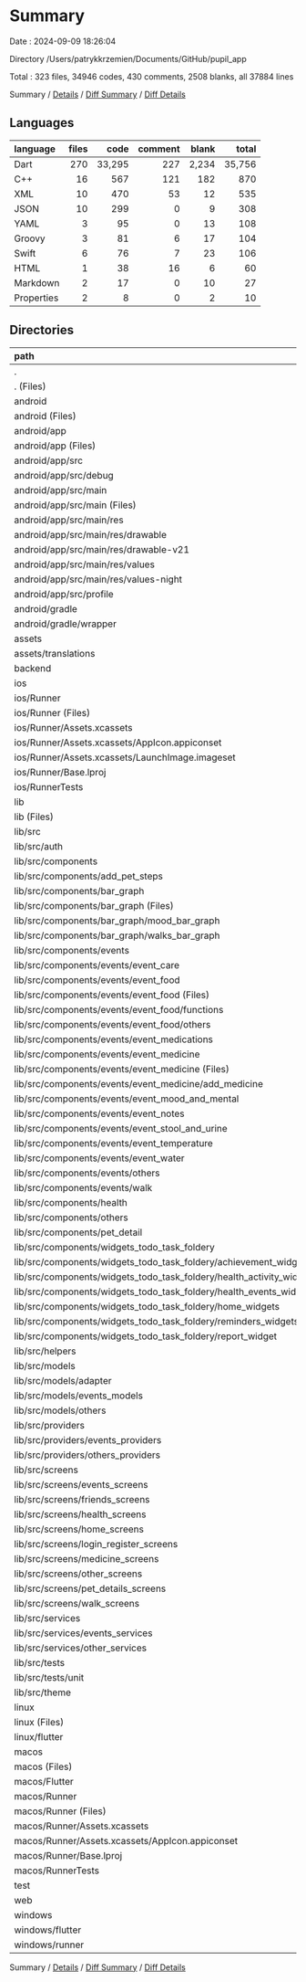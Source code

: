 # Summary

Date : 2024-09-09 18:26:04

Directory /Users/patrykkrzemien/Documents/GitHub/pupil_app

Total : 323 files,  34946 codes, 430 comments, 2508 blanks, all 37884 lines

Summary / [Details](details.md) / [Diff Summary](diff.md) / [Diff Details](diff-details.md)

## Languages
| language | files | code | comment | blank | total |
| :--- | ---: | ---: | ---: | ---: | ---: |
| Dart | 270 | 33,295 | 227 | 2,234 | 35,756 |
| C++ | 16 | 567 | 121 | 182 | 870 |
| XML | 10 | 470 | 53 | 12 | 535 |
| JSON | 10 | 299 | 0 | 9 | 308 |
| YAML | 3 | 95 | 0 | 13 | 108 |
| Groovy | 3 | 81 | 6 | 17 | 104 |
| Swift | 6 | 76 | 7 | 23 | 106 |
| HTML | 1 | 38 | 16 | 6 | 60 |
| Markdown | 2 | 17 | 0 | 10 | 27 |
| Properties | 2 | 8 | 0 | 2 | 10 |

## Directories
| path | files | code | comment | blank | total |
| :--- | ---: | ---: | ---: | ---: | ---: |
| . | 323 | 34,946 | 430 | 2,508 | 37,884 |
| . (Files) | 5 | 126 | 0 | 22 | 148 |
| android | 12 | 155 | 57 | 28 | 240 |
| android (Files) | 3 | 40 | 0 | 9 | 49 |
| android/app | 8 | 110 | 57 | 18 | 185 |
| android/app (Files) | 1 | 44 | 6 | 9 | 59 |
| android/app/src | 7 | 66 | 51 | 9 | 126 |
| android/app/src/debug | 1 | 3 | 4 | 1 | 8 |
| android/app/src/main | 5 | 60 | 43 | 7 | 110 |
| android/app/src/main (Files) | 1 | 34 | 11 | 1 | 46 |
| android/app/src/main/res | 4 | 26 | 32 | 6 | 64 |
| android/app/src/main/res/drawable | 1 | 4 | 7 | 2 | 13 |
| android/app/src/main/res/drawable-v21 | 1 | 4 | 7 | 2 | 13 |
| android/app/src/main/res/values | 1 | 9 | 9 | 1 | 19 |
| android/app/src/main/res/values-night | 1 | 9 | 9 | 1 | 19 |
| android/app/src/profile | 1 | 3 | 4 | 1 | 8 |
| android/gradle | 1 | 5 | 0 | 1 | 6 |
| android/gradle/wrapper | 1 | 5 | 0 | 1 | 6 |
| assets | 3 | 9 | 0 | 3 | 12 |
| assets/translations | 3 | 9 | 0 | 3 | 12 |
| backend | 1 | 18 | 0 | 1 | 19 |
| ios | 8 | 233 | 4 | 16 | 253 |
| ios/Runner | 7 | 226 | 2 | 12 | 240 |
| ios/Runner (Files) | 2 | 17 | 0 | 6 | 23 |
| ios/Runner/Assets.xcassets | 3 | 148 | 0 | 4 | 152 |
| ios/Runner/Assets.xcassets/AppIcon.appiconset | 1 | 122 | 0 | 1 | 123 |
| ios/Runner/Assets.xcassets/LaunchImage.imageset | 2 | 26 | 0 | 3 | 29 |
| ios/Runner/Base.lproj | 2 | 61 | 2 | 2 | 65 |
| ios/RunnerTests | 1 | 7 | 2 | 4 | 13 |
| lib | 269 | 33,281 | 217 | 2,227 | 35,725 |
| lib (Files) | 3 | 170 | 12 | 21 | 203 |
| lib/src | 266 | 33,111 | 205 | 2,206 | 35,522 |
| lib/src/auth | 2 | 47 | 4 | 9 | 60 |
| lib/src/components | 119 | 16,560 | 104 | 785 | 17,449 |
| lib/src/components/add_pet_steps | 8 | 1,735 | 9 | 76 | 1,820 |
| lib/src/components/bar_graph | 15 | 520 | 40 | 75 | 635 |
| lib/src/components/bar_graph (Files) | 7 | 409 | 12 | 37 | 458 |
| lib/src/components/bar_graph/mood_bar_graph | 4 | 22 | 4 | 10 | 36 |
| lib/src/components/bar_graph/walks_bar_graph | 4 | 89 | 24 | 28 | 141 |
| lib/src/components/events | 63 | 11,004 | 40 | 451 | 11,495 |
| lib/src/components/events/event_care | 2 | 524 | 0 | 19 | 543 |
| lib/src/components/events/event_food | 20 | 3,345 | 13 | 130 | 3,488 |
| lib/src/components/events/event_food (Files) | 1 | 270 | 0 | 14 | 284 |
| lib/src/components/events/event_food/functions | 9 | 2,251 | 9 | 61 | 2,321 |
| lib/src/components/events/event_food/others | 10 | 824 | 4 | 55 | 883 |
| lib/src/components/events/event_medications | 2 | 566 | 2 | 19 | 587 |
| lib/src/components/events/event_medicine | 17 | 2,189 | 13 | 81 | 2,283 |
| lib/src/components/events/event_medicine (Files) | 10 | 666 | 10 | 45 | 721 |
| lib/src/components/events/event_medicine/add_medicine | 7 | 1,523 | 3 | 36 | 1,562 |
| lib/src/components/events/event_mood_and_mental | 3 | 693 | 2 | 24 | 719 |
| lib/src/components/events/event_notes | 2 | 535 | 0 | 18 | 553 |
| lib/src/components/events/event_stool_and_urine | 3 | 815 | 1 | 28 | 844 |
| lib/src/components/events/event_temperature | 2 | 698 | 0 | 23 | 721 |
| lib/src/components/events/event_water | 1 | 200 | 1 | 5 | 206 |
| lib/src/components/events/others | 8 | 1,341 | 8 | 95 | 1,444 |
| lib/src/components/events/walk | 3 | 98 | 0 | 9 | 107 |
| lib/src/components/health | 3 | 124 | 0 | 10 | 134 |
| lib/src/components/others | 2 | 46 | 0 | 7 | 53 |
| lib/src/components/pet_detail | 2 | 214 | 6 | 12 | 232 |
| lib/src/components/widgets_todo_task_foldery | 26 | 2,917 | 9 | 154 | 3,080 |
| lib/src/components/widgets_todo_task_foldery/achievement_widgets | 1 | 268 | 4 | 8 | 280 |
| lib/src/components/widgets_todo_task_foldery/health_activity_widgets | 10 | 711 | 0 | 53 | 764 |
| lib/src/components/widgets_todo_task_foldery/health_events_widgets | 1 | 90 | 0 | 4 | 94 |
| lib/src/components/widgets_todo_task_foldery/home_widgets | 6 | 1,025 | 2 | 43 | 1,070 |
| lib/src/components/widgets_todo_task_foldery/reminders_widgets | 5 | 309 | 0 | 23 | 332 |
| lib/src/components/widgets_todo_task_foldery/report_widget | 3 | 514 | 3 | 23 | 540 |
| lib/src/helpers | 10 | 376 | 5 | 39 | 420 |
| lib/src/models | 39 | 1,453 | 4 | 189 | 1,646 |
| lib/src/models/adapter | 1 | 17 | 0 | 4 | 21 |
| lib/src/models/events_models | 20 | 942 | 0 | 100 | 1,042 |
| lib/src/models/others | 18 | 494 | 4 | 85 | 583 |
| lib/src/providers | 36 | 1,185 | 5 | 255 | 1,445 |
| lib/src/providers/events_providers | 20 | 518 | 2 | 124 | 644 |
| lib/src/providers/others_providers | 16 | 667 | 3 | 131 | 801 |
| lib/src/screens | 26 | 11,050 | 60 | 528 | 11,638 |
| lib/src/screens/events_screens | 4 | 1,908 | 2 | 86 | 1,996 |
| lib/src/screens/friends_screens | 4 | 1,564 | 3 | 65 | 1,632 |
| lib/src/screens/health_screens | 4 | 2,060 | 9 | 72 | 2,141 |
| lib/src/screens/home_screens | 1 | 299 | 1 | 20 | 320 |
| lib/src/screens/login_register_screens | 2 | 254 | 0 | 25 | 279 |
| lib/src/screens/medicine_screens | 3 | 1,243 | 33 | 88 | 1,364 |
| lib/src/screens/other_screens | 3 | 1,067 | 4 | 52 | 1,123 |
| lib/src/screens/pet_details_screens | 2 | 820 | 2 | 37 | 859 |
| lib/src/screens/walk_screens | 3 | 1,835 | 6 | 83 | 1,924 |
| lib/src/services | 31 | 2,108 | 22 | 355 | 2,485 |
| lib/src/services/events_services | 20 | 1,351 | 20 | 237 | 1,608 |
| lib/src/services/other_services | 11 | 757 | 2 | 118 | 877 |
| lib/src/tests | 1 | 294 | 1 | 42 | 337 |
| lib/src/tests/unit | 1 | 294 | 1 | 42 | 337 |
| lib/src/theme | 2 | 38 | 0 | 4 | 42 |
| linux | 5 | 106 | 27 | 38 | 171 |
| linux (Files) | 3 | 86 | 18 | 27 | 131 |
| linux/flutter | 2 | 20 | 9 | 11 | 40 |
| macos | 7 | 471 | 5 | 16 | 492 |
| macos (Files) | 1 | 7 | 0 | 0 | 7 |
| macos/Flutter | 1 | 26 | 3 | 4 | 33 |
| macos/Runner | 4 | 431 | 0 | 8 | 439 |
| macos/Runner (Files) | 2 | 20 | 0 | 6 | 26 |
| macos/Runner/Assets.xcassets | 1 | 68 | 0 | 1 | 69 |
| macos/Runner/Assets.xcassets/AppIcon.appiconset | 1 | 68 | 0 | 1 | 69 |
| macos/Runner/Base.lproj | 1 | 343 | 0 | 1 | 344 |
| macos/RunnerTests | 1 | 7 | 2 | 4 | 13 |
| test | 1 | 14 | 10 | 7 | 31 |
| web | 2 | 73 | 16 | 7 | 96 |
| windows | 10 | 460 | 94 | 143 | 697 |
| windows/flutter | 2 | 32 | 9 | 11 | 52 |
| windows/runner | 8 | 428 | 85 | 132 | 645 |

Summary / [Details](details.md) / [Diff Summary](diff.md) / [Diff Details](diff-details.md)